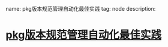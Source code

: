name: pkg版本规范管理自动化最佳实践
tag: node
description: 

# [pkg版本规范管理自动化最佳实践](https://huayifeng.top/pkgban-ben-gui-fan-guan-li-zi-dong-hua-zui-jia-shi-jian/)




